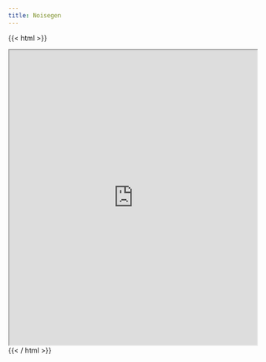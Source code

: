 ```yaml
---
title: Noisegen
---
```

{{< html >}}
<iframe class="background" src="https://disktree.net/app/noisegen/" width="100%" height="600px" title="noisegen"></iframe>
{{< / html >}}
